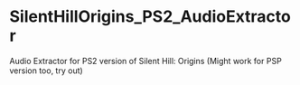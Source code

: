 # SilentHillOrigins_PS2_AudioExtractor
Audio Extractor for PS2 version of Silent Hill: Origins (Might work for PSP version too, try out)
